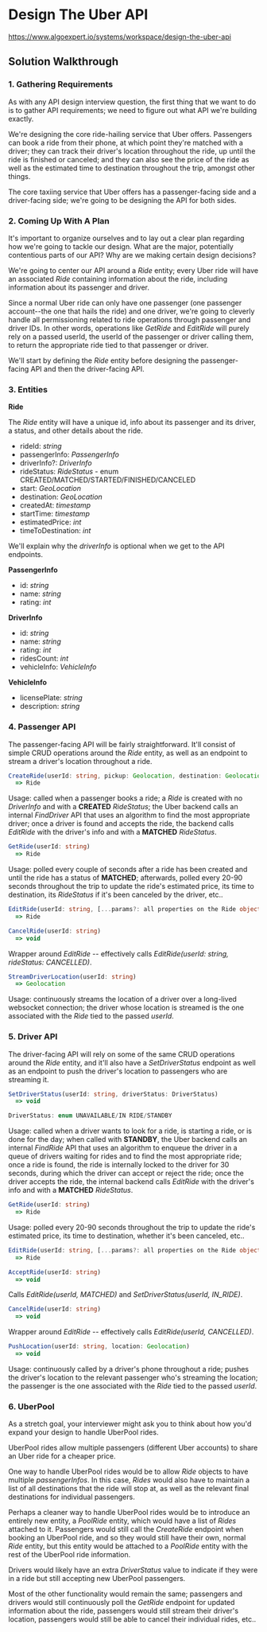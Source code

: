 # Design The Uber API

https://www.algoexpert.io/systems/workspace/design-the-uber-api

## Solution Walkthrough

### 1. Gathering Requirements

As with any API design interview question, the first thing that we want to do is to gather API requirements; we need to figure out what API we're building exactly.

We're designing the core ride-hailing service that Uber offers. Passengers can book a ride from their phone, at which point they're matched with a driver; they can track their driver's location throughout the ride, up until the ride is finished or canceled; and they can also see the price of the ride as well as the estimated time to destination throughout the trip, amongst other things.

The core taxiing service that Uber offers has a passenger-facing side and a driver-facing side; we're going to be designing the API for both sides.



### 2. Coming Up With A Plan

It's important to organize ourselves and to lay out a clear plan regarding how we're going to tackle our design. What are the major, potentially contentious parts of our API? Why are we making certain design decisions?

We're going to center our API around a *Ride* entity; every Uber ride will have an associated *Ride* containing information about the ride, including information about its passenger and driver.

Since a normal Uber ride can only have one passenger (one passenger account--the one that hails the ride) and one driver, we're going to cleverly handle all permissioning related to ride operations through passenger and driver IDs. In other words, operations like *GetRide* and *EditRide* will purely rely on a passed userId, the userId of the passenger or driver calling them, to return the appropriate ride tied to that passenger or driver.

We'll start by defining the *Ride* entity before designing the passenger-facing API and then the driver-facing API.



### 3. Entities

**Ride**

The *Ride* entity will have a unique id, info about its passenger and its driver, a status, and other details about the ride.

- rideId: *string*
- passengerInfo: *PassengerInfo*
- driverInfo?: *DriverInfo*
- rideStatus: *RideStatus* - enum CREATED/MATCHED/STARTED/FINISHED/CANCELED
- start: *GeoLocation*
- destination: *GeoLocation*
- createdAt: *timestamp*
- startTime: *timestamp*
- estimatedPrice: *int*
- timeToDestination: *int*

We'll explain why the *driverInfo* is optional when we get to the API endpoints.


**PassengerInfo**

- id: *string*
- name: *string*
- rating: *int*


**DriverInfo**

- id: *string*
- name: *string*
- rating: *int*
- ridesCount: *int*
- vehicleInfo: *VehicleInfo*


**VehicleInfo**
- licensePlate: *string*
- description: *string*



### 4. Passenger API
The passenger-facing API will be fairly straightforward. It'll consist of simple CRUD operations around the *Ride* entity, as well as an endpoint to stream a driver's location throughout a ride.

```typescript
CreateRide(userId: string, pickup: Geolocation, destination: Geolocation)
  => Ride
```

Usage: called when a passenger books a ride; a *Ride* is created with no *DriverInfo* and with a **CREATED** *RideStatus*; the Uber backend calls an internal *FindDriver* API that uses an algorithm to find the most appropriate driver; once a driver is found and accepts the ride, the backend calls *EditRide* with the driver's info and with a **MATCHED** *RideStatus*.

```typescript
GetRide(userId: string)
  => Ride
```

Usage: polled every couple of seconds after a ride has been created and until the ride has a status of **MATCHED**; afterwards, polled every 20-90 seconds throughout the trip to update the ride's estimated price, its time to destination, its *RideStatus* if it's been canceled by the driver, etc..

```typescript
EditRide(userId: string, [...params?: all properties on the Ride object that need to be edited])
  => Ride
```

```typescript
CancelRide(userId: string)
  => void
```

Wrapper around *EditRide* -- effectively calls *EditRide(userId: string, rideStatus: CANCELLED)*.

```typescript
StreamDriverLocation(userId: string)
  => Geolocation
```

Usage: continuously streams the location of a driver over a long-lived websocket connection; the driver whose location is streamed is the one associated with the *Ride* tied to the passed *userId*.



### 5. Driver API

The driver-facing API will rely on some of the same CRUD operations around the *Ride* entity, and it'll also have a *SetDriverStatus* endpoint as well as an endpoint to push the driver's location to passengers who are streaming it.

```typescript
SetDriverStatus(userId: string, driverStatus: DriverStatus)
  => void

DriverStatus: enum UNAVAILABLE/IN RIDE/STANDBY
```

Usage: called when a driver wants to look for a ride, is starting a ride, or is done for the day; when called with **STANDBY**, the Uber backend calls an internal *FindRide* API that uses an algorithm to enqueue the driver in a queue of drivers waiting for rides and to find the most appropriate ride; once a ride is found, the ride is internally locked to the driver for 30 seconds, during which the driver can accept or reject the ride; once the driver accepts the ride, the internal backend calls *EditRide* with the driver's info and with a **MATCHED** *RideStatus*.

```typescript
GetRide(userId: string)
  => Ride
```

Usage: polled every 20-90 seconds throughout the trip to update the ride's estimated price, its time to destination, whether it's been canceled, etc..

```typescript
EditRide(userId: string, [...params?: all properties on the Ride object that need to be edited])
  => Ride
```

```typescript
AcceptRide(userId: string)
  => void
```

Calls *EditRide(userId, MATCHED)* and *SetDriverStatus(userId, IN_RIDE)*.

```typescript
CancelRide(userId: string)
  => void
```

Wrapper around *EditRide* -- effectively calls *EditRide(userId, CANCELLED)*.

```typescript
PushLocation(userId: string, location: Geolocation)
  => void
```

Usage: continuously called by a driver's phone throughout a ride; pushes the driver's location to the relevant passenger who's streaming the location; the passenger is the one associated with the *Ride* tied to the passed *userId*.



### 6. UberPool

As a stretch goal, your interviewer might ask you to think about how you'd expand your design to handle UberPool rides.

UberPool rides allow multiple passengers (different Uber accounts) to share an Uber ride for a cheaper price.

One way to handle UberPool rides would be to allow *Ride* objects to have multiple *passengerInfos*. In this case, *Rides* would also have to maintain a list of all destinations that the ride will stop at, as well as the relevant final destinations for individual passengers.

Perhaps a cleaner way to handle UberPool rides would be to introduce an entirely new entity, a *PoolRide* entity, which would have a list of *Rides* attached to it. Passengers would still call the *CreateRide* endpoint when booking an UberPool ride, and so they would still have their own, normal *Ride* entity, but this entity would be attached to a *PoolRide* entity with the rest of the UberPool ride information.

Drivers would likely have an extra *DriverStatus* value to indicate if they were in a ride but still accepting new UberPool passengers.

Most of the other functionality would remain the same; passengers and drivers would still continuously poll the *GetRide* endpoint for updated information about the ride, passengers would still stream their driver's location, passengers would still be able to cancel their individual rides, etc..
